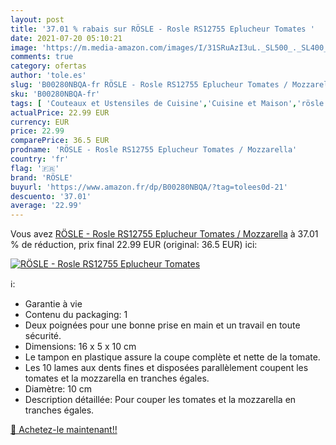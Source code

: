 ```yaml
---
layout: post
title: '37.01 % rabais sur RÖSLE - Rosle RS12755 Eplucheur Tomates '
date: 2021-07-20 05:10:21
image: 'https://m.media-amazon.com/images/I/31SRuAzI3uL._SL500_._SL400_.jpg'
comments: true
category: ofertas
author: 'tole.es'
slug: 'B00280NBQA-fr RÖSLE - Rosle RS12755 Eplucheur Tomates / Mozzarella'
sku: 'B00280NBQA-fr'
tags: [ 'Couteaux et Ustensiles de Cuisine','Cuisine et Maison','rösle','Éplucheurs', ]
actualPrice: 22.99 EUR
currency: EUR
price: 22.99
comparePrice: 36.5 EUR
prodname: 'RÖSLE - Rosle RS12755 Eplucheur Tomates / Mozzarella'
country: 'fr'
flag: '🇫🇷'
brand: 'RÖSLE'
buyurl: 'https://www.amazon.fr/dp/B00280NBQA/?tag=tolees0d-21'
descuento: '37.01'
average: '22.99'
---
```


Vous avez [RÖSLE - Rosle RS12755 Eplucheur Tomates / Mozzarella](https://www.amazon.fr/dp/B00280NBQA/?tag=tolees0d-21)  à  37.01 % de réduction, prix final  22.99 EUR (original: 36.5 EUR) ici:

[![RÖSLE - Rosle RS12755 Eplucheur Tomates ](https://m.media-amazon.com/images/I/31SRuAzI3uL._SL500_._SL400_.jpg)](https://www.amazon.fr/dp/B00280NBQA/?tag=tolees0d-21)

ℹ️:

- Garantie à vie
- Contenu du packaging: 1
- Deux poignées pour une bonne prise en main et un travail en toute sécurité.
- Dimensions: 16 x 5 x 10 cm
- Le tampon en plastique assure la coupe complète et nette de la tomate.
- Les 10 lames aux dents fines et disposées parallèlement coupent les tomates et la mozzarella en tranches égales.
- Diamètre: 10 cm
- Description détaillée: Pour couper les tomates et la mozzarella en tranches égales.

[🛒 Achetez-le maintenant!!](https://www.amazon.fr/dp/B00280NBQA/?tag=tolees0d-21)
